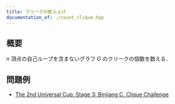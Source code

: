 ```yaml
---
title: クリークの数え上げ
documentation_of: ./count_clique.hpp
---
```


## 概要
$n$ 頂点の自己ループを含まないグラフ $G$ のクリークの個数を数える．


## 問題例
- [The 2nd Universal Cup. Stage 3: Binjiang C. Clique Challenge](https://contest.ucup.ac/contest/1358/problem/7514)